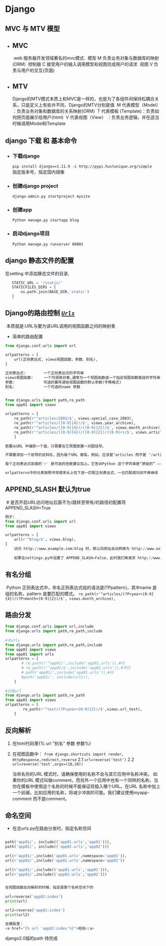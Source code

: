 # Django
## MVC 与 MTV 模型

- ## MVC
	​	web 服务器开发领域著名的mvc模式.
	​		模型 M    负责业务对象与数据库的映射(ORM)
	​		控制器 C  接受用户的输入调用模型和视图完成用户的请求
	​		视图 V    负责与用户的交互(页面)

- ## MTV
	​	Django的MTV模式本质上和MVC是一样的，也是为了各组件间保持松耦合关系，只是定义上有些许不同，
	​	Django的MTV分别是值
	​		M 代表模型（Model）  ：负责业务对象和数据库的关系映射(ORM)
	​		T 代表模板 (Template)：负责如何把页面展示给用户(html)
	​		V 代表视图（View）   ：负责业务逻辑，并在适当时候调用Model和Template



## django 下载 和 基本命令

- ### 下载django
	`pip install django==1.11.9 -i http://pypi.hustunique.org/simple`   
	指定版本号，指定国内镜像
	
- ### 创建django project 
	`django-admin.py startproject mysite`
- ### 创建app
	`Python manage.py startapp blog`
- ### 启动django项目
	`Python manage.py runserver 80001`


## django 静态文件的配置
在setting 中添加静态文件的目录,
``` python
​	STATIC_URL = '/static/'
​	STATICFILES_DIRS = [
​		os.path.join(BASE_DIR,'static')
​	]
```



## Django的路由控制 *<u>`Urls`</u>*
​	本质就是:URL与要为该URL调用的视图函数之间的映射表

- 简单的路由配置
``` python
from django.conf.urls import url

urlpatterns = [
	url(正则表达式, views视图函数，参数，别名),
]
	
正则表达式: 		  一个正则表达式的字符串
views视图函数: 	   一个可调用对象,通常为一个视图函数或一个指定视图函数路径的字符串
参数: 			可选的要传递给视图函数的默认参数(字典格式)
别名: 			一个可选的name 参数


from django.urls import path,re_path
from app01 import views
	
urlpatterns = [
    re_path(r'^articles/2003/$', views.special_case_2003),
    re_path(r'^articles/([0-9]{4})/$', views.year_archive),
    re_path(r'^articles/([0-9]{4})/([0-9]{2})/$', views.month_archive),
    re_path(r'^articles/([0-9]{4})/([0-9]{2})/([0-9]+)/$', views.article_detail),
    ]
    
若要从URL 中捕获一个值，只需要在它周围放置一对圆括号。

不需要添加一个前导的反斜杠，因为每个URL 都有。例如，应该是^articles 而不是 ^/articles。

每个正则表达式前面的'r' 是可选的但是建议加上。它告诉Python 这个字符串是“原始的” —— 字符串中任何字符都不应该转义

urlpatterns中的元素按照书写顺序从上往下逐一匹配正则表达式，一旦匹配成功则不再继续
```

## APPEND_SLASH  默认为true
​	# 是否开启URL访问地址后面不为/跳转至带有/的路径的配置项
​	APPEND_SLASH=True
``` python
例子:
from django.conf.urls import url
from app01 import views

urlpatterns = [
	url(r'^blog/$', views.blog),
]
	访问 http://www.example.com/blog 时，默认将网址自动转换为 http://www.example/com/blog/ 。
	
	如果在settings.py中设置了 APPEND_SLASH=False，此时我们再请求 http://www.example.com/blog 时就会提示找不到页面。
```


## 有名分组
​	Python 正则表达式中，命名正则表达式组的语法是(?P<name>pattern)，其中name 是组的名称，pattern 是要匹配的模式。
`re_path(r'^articles/(?P<year>[0-9]{4})/(?P<month>[0-9]{2})/$', views.month_archive),`

## 路由分发
``` python
from django.conf.urls import url,include
from django.urls import path,re_path,include
	
#主urls
from django.urls import path,re_path,include
from app01 import views
from app01 import urls
urlpatterns = [ 
	　　# re_path(r'^app01/',include('app01.urls')),#行
	　　# re_path(r'^app01/&',include('app01.urls')),#不行
	　　# path('app01/',include('app01.urls')),#行　
	　　#path('app01/', include(urls)),
	]
	
#分发url
from django.urls import path,re_path
from app01 import views
urlpatterns = [
	    re_path(r'^test/(?P<year>[0-9]{2})/$',views.url_test),
	]
```

## 反向解析
1. 在html代码里{% url "别名" 参数  参数%}
2. 在视图函数中：
	`from django.shortcuts import render, HttpResponse,redirect,reverse`
2.1 `url=reverse('test')`
2.2 `url=reverse('test',args=(10,20))`

	当命名你的URL 模式时，请确保使用的名称不会与其它应用中名称冲突。
	如果你的URL 模式叫做comment，而另外一个应用中也有一个同样的名称，当你在模板中使用这个名称的时候不能保证将插入哪个URL。在URL 名称中加上一个前缀，比如应用的名称，将减少冲突的可能。我们建议使用myapp-comment 而不是comment。


## 命名空间
- 在总urls.py在路由分发时，指定名称空间
``` python

path('app01/', include(('app01.urls','app01'))),
path('app02/', include(('app02.urls','app02')))
	
url(r'app01/',include('app01.urls',namespace='app01')),
url(r'app02/',include('app02.urls',namespace='app02'))
	 
url(r'app01/',include(('app01.urls','app01'))),
url(r'app02/',include(('app02.urls','app02')))


在视图函数反向解析的时候，指定是那个名称空间下的
	
url=reverse('app02:index')
print(url)

url2=reverse('app01:index')
print(url2)

在模版里：
<a href="{% url 'app02:index'%}">哈哈</a>

```

django2.0版的path  待完成





